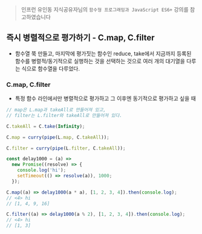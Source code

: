 > 인프런 유인동 지식공유자님의 `함수형 프로그래밍과 JavaScript ES6+` 강의를 참고하였습니다

## 즉시 병렬적으로 평가하기 - C.map, C.filter

- 함수열 쭉 만들고, 마지막에 평가짓는 함수인 reduce, take에서 지금까지 등록된 함수를 병렬적/동기적으로 실행하는 것을 선택하는 것으로 여러 개의 대기열을 다루는 식으로 함수열을 다루었다.

### C.map, C.filter

- 특정 함수 라인에서만 병렬적으로 평가하고 그 이후엔 동기적으로 평가하고 싶을 때

```javascript
// map은 L.map과 takeAll로 만들어져 있고,
// filter는 L.filter와 takeAll로 만들어져 있다.

C.takeAll = C.take(Infinity);

C.map = curry(pipe(L.map, C.takeAll));

C.filter = curry(pipe(L.filter, C.takeAll));

const delay1000 = (a) =>
  new Promise((resolve) => {
    console.log('hi');
    setTimeout(() => resolve(a)), 1000;
  });

C.map((a) => delay1000(a * a), [1, 2, 3, 4]).then(console.log);
// <4> hi
// [1, 4, 9, 16]

C.filter((a) => delay1000(a % 2), [1, 2, 3, 4]).then(console.log);
// <4> hi
// [1, 3]
```
